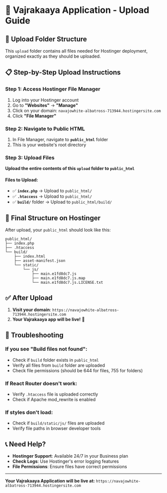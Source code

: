 # 🚀 Vajrakaaya Application - Upload Guide

## 📁 **Upload Folder Structure**

This `upload` folder contains all files needed for Hostinger deployment, organized exactly as they should be uploaded.

## 📋 **Step-by-Step Upload Instructions**

### **Step 1: Access Hostinger File Manager**
1. Log into your Hostinger account
2. Go to **"Websites"** → **"Manage"**
3. Click on your domain: `navajowhite-albatross-713944.hostingersite.com`
4. Click **"File Manager"**

### **Step 2: Navigate to Public HTML**
1. In File Manager, navigate to **`public_html`** folder
2. This is your website's root directory

### **Step 3: Upload Files**
**Upload the entire contents of this `upload` folder to `public_html`**

#### **Files to Upload:**
- ✅ **`index.php`** → Upload to `public_html/`
- ✅ **`.htaccess`** → Upload to `public_html/`
- ✅ **`build/`** folder → Upload to `public_html/build/`

## 📁 **Final Structure on Hostinger**

After upload, your `public_html` should look like this:
```
public_html/
├── index.php
├── .htaccess
└── build/
    ├── index.html
    ├── asset-manifest.json
    └── static/
        └── js/
            ├── main.e1fd8dc7.js
            ├── main.e1fd8dc7.js.map
            └── main.e1fd8dc7.js.LICENSE.txt
```

## ✅ **After Upload**

1. **Visit your domain**: `https://navajowhite-albatross-713944.hostingersite.com`
2. **Your Vajrakaaya app will be live!** 🎉

## 🔧 **Troubleshooting**

### **If you see "Build files not found":**
- Check if `build` folder exists in `public_html`
- Verify all files from `build` folder are uploaded
- Check file permissions (should be 644 for files, 755 for folders)

### **If React Router doesn't work:**
- Verify `.htaccess` file is uploaded correctly
- Check if Apache mod_rewrite is enabled

### **If styles don't load:**
- Check if `build/static/js/` files are uploaded
- Verify file paths in browser developer tools

## 📞 **Need Help?**

- **Hostinger Support**: Available 24/7 in your Business plan
- **Check Logs**: Use Hostinger's error logging features
- **File Permissions**: Ensure files have correct permissions

---

**Your Vajrakaaya Application will be live at:** `https://navajowhite-albatross-713944.hostingersite.com`
